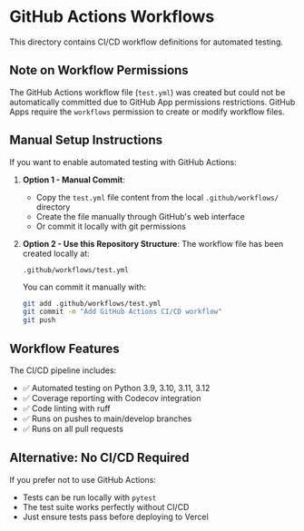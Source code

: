 # GitHub Actions Workflows

This directory contains CI/CD workflow definitions for automated testing.

## Note on Workflow Permissions

The GitHub Actions workflow file (`test.yml`) was created but could not be automatically committed due to GitHub App permissions restrictions. GitHub Apps require the `workflows` permission to create or modify workflow files.

## Manual Setup Instructions

If you want to enable automated testing with GitHub Actions:

1. **Option 1 - Manual Commit**:
   - Copy the `test.yml` file content from the local `.github/workflows/` directory
   - Create the file manually through GitHub's web interface
   - Or commit it locally with git permissions

2. **Option 2 - Use this Repository Structure**:
   The workflow file has been created locally at:
   ```
   .github/workflows/test.yml
   ```

   You can commit it manually with:
   ```bash
   git add .github/workflows/test.yml
   git commit -m "Add GitHub Actions CI/CD workflow"
   git push
   ```

## Workflow Features

The CI/CD pipeline includes:
- ✅ Automated testing on Python 3.9, 3.10, 3.11, 3.12
- ✅ Coverage reporting with Codecov integration
- ✅ Code linting with ruff
- ✅ Runs on pushes to main/develop branches
- ✅ Runs on all pull requests

## Alternative: No CI/CD Required

If you prefer not to use GitHub Actions:
- Tests can be run locally with `pytest`
- The test suite works perfectly without CI/CD
- Just ensure tests pass before deploying to Vercel
